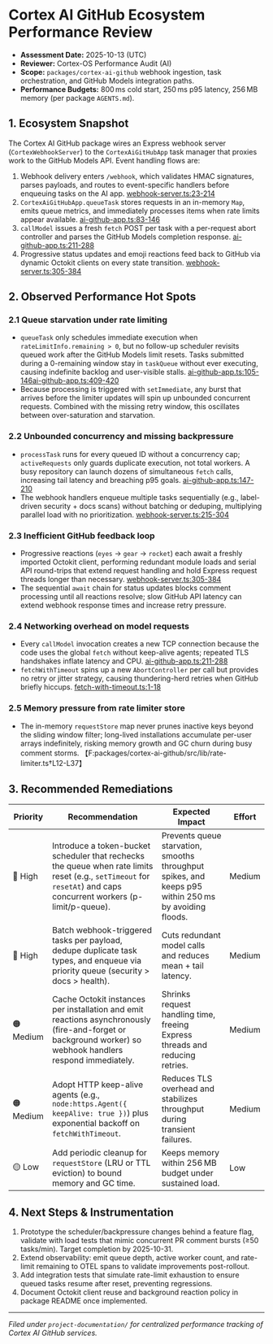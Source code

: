 # Cortex AI GitHub Ecosystem Performance Review

- **Assessment Date:** 2025-10-13 (UTC)
- **Reviewer:** Cortex-OS Performance Audit (AI)
- **Scope:** `packages/cortex-ai-github` webhook ingestion, task orchestration, and GitHub Models integration paths.
- **Performance Budgets:** 800 ms cold start, 250 ms p95 latency, 256 MB memory (per package `AGENTS.md`).

## 1. Ecosystem Snapshot

The Cortex AI GitHub package wires an Express webhook server (`CortexWebhookServer`) to the `CortexAiGitHubApp` task manager that proxies work to the GitHub Models API. Event handling flows are:

1. Webhook delivery enters `/webhook`, which validates HMAC signatures, parses payloads, and routes to event-specific handlers before enqueuing tasks on the AI app. [webhook-server.ts:23-214](packages/cortex-ai-github/src/server/webhook-server.ts#L23-L214)
2. `CortexAiGitHubApp.queueTask` stores requests in an in-memory `Map`, emits queue metrics, and immediately processes items when rate limits appear available. [ai-github-app.ts:83-146](packages/cortex-ai-github/src/core/ai-github-app.ts#L83-L146)
3. `callModel` issues a fresh `fetch` POST per task with a per-request abort controller and parses the GitHub Models completion response. [ai-github-app.ts:211-288](packages/cortex-ai-github/src/core/ai-github-app.ts#L211-L288)
4. Progressive status updates and emoji reactions feed back to GitHub via dynamic Octokit clients on every state transition. [webhook-server.ts:305-384](packages/cortex-ai-github/src/server/webhook-server.ts#L305-L384)

## 2. Observed Performance Hot Spots

### 2.1 Queue starvation under rate limiting

- `queueTask` only schedules immediate execution when `rateLimitInfo.remaining > 0`, but no follow-up scheduler revisits queued work after the GitHub Models limit resets. Tasks submitted during a 0-remaining window stay in `taskQueue` without ever executing, causing indefinite backlog and user-visible stalls. [ai-github-app.ts:105-146](packages/cortex-ai-github/src/core/ai-github-app.ts#L105-L146)[ai-github-app.ts:409-420](packages/cortex-ai-github/src/core/ai-github-app.ts#L409-L420)
- Because processing is triggered with `setImmediate`, any burst that arrives before the limiter updates will spin up unbounded concurrent requests. Combined with the missing retry window, this oscillates between over-saturation and starvation.

### 2.2 Unbounded concurrency and missing backpressure

- `processTask` runs for every queued ID without a concurrency cap; `activeRequests` only guards duplicate execution, not total workers. A busy repository can launch dozens of simultaneous `fetch` calls, increasing tail latency and breaching p95 goals. [ai-github-app.ts:147-210](packages/cortex-ai-github/src/core/ai-github-app.ts#L147-L210)
- The webhook handlers enqueue multiple tasks sequentially (e.g., label-driven security + docs scans) without batching or deduping, multiplying parallel load with no prioritization. [webhook-server.ts:215-304](packages/cortex-ai-github/src/server/webhook-server.ts#L215-L304)

### 2.3 Inefficient GitHub feedback loop

- Progressive reactions (`eyes` → `gear` → `rocket`) each await a freshly imported Octokit client, performing redundant module loads and serial API round-trips that extend request handling and hold Express request threads longer than necessary. [webhook-server.ts:305-384](packages/cortex-ai-github/src/server/webhook-server.ts#L305-L384)
- The sequential `await` chain for status updates blocks comment processing until all reactions resolve; slow GitHub API latency can extend webhook response times and increase retry pressure.

### 2.4 Networking overhead on model requests

- Every `callModel` invocation creates a new TCP connection because the code uses the global `fetch` without keep-alive agents; repeated TLS handshakes inflate latency and CPU. [ai-github-app.ts:211-288](packages/cortex-ai-github/src/core/ai-github-app.ts#L211-L288)
- `fetchWithTimeout` spins up a new `AbortController` per call but provides no retry or jitter strategy, causing thundering-herd retries when GitHub briefly hiccups. [fetch-with-timeout.ts:1-18](packages/cortex-ai-github/src/lib/fetch-with-timeout.ts#L1-L18)

### 2.5 Memory pressure from rate limiter store

- The in-memory `requestStore` map never prunes inactive keys beyond the sliding window filter; long-lived installations accumulate per-user arrays indefinitely, risking memory growth and GC churn during busy comment storms. 【F:packages/cortex-ai-github/src/lib/rate-limiter.ts†L12-L37】

## 3. Recommended Remediations

| Priority | Recommendation | Expected Impact | Effort |
| --- | --- | --- | --- |
| 🔴 High | Introduce a token-bucket scheduler that rechecks the queue when rate limits reset (e.g., `setTimeout` for `resetAt`) and caps concurrent workers (p-limit/p-queue). | Prevents queue starvation, smooths throughput spikes, and keeps p95 within 250 ms by avoiding floods. | Medium |
| 🔴 High | Batch webhook-triggered tasks per payload, dedupe duplicate task types, and enqueue via priority queue (security > docs > health). | Cuts redundant model calls and reduces mean + tail latency. | Medium |
| 🟠 Medium | Cache Octokit instances per installation and emit reactions asynchronously (fire-and-forget or background worker) so webhook handlers respond immediately. | Shrinks request handling time, freeing Express threads and reducing retries. | Medium |
| 🟠 Medium | Adopt HTTP keep-alive agents (e.g., `node:https.Agent({ keepAlive: true })`) plus exponential backoff on `fetchWithTimeout`. | Reduces TLS overhead and stabilizes throughput during transient failures. | Medium |
| 🟡 Low | Add periodic cleanup for `requestStore` (LRU or TTL eviction) to bound memory and GC time. | Keeps memory within 256 MB budget under sustained load. | Low |

## 4. Next Steps & Instrumentation

1. Prototype the scheduler/backpressure changes behind a feature flag, validate with load tests that mimic concurrent PR comment bursts (≥50 tasks/min). Target completion by 2025-10-31.
2. Extend observability: emit queue depth, active worker count, and rate-limit remaining to OTEL spans to validate improvements post-rollout.
3. Add integration tests that simulate rate-limit exhaustion to ensure queued tasks resume after reset, preventing regressions.
4. Document Octokit client reuse and background reaction policy in package README once implemented.

---
*Filed under `project-documentation/` for centralized performance tracking of Cortex AI GitHub services.*
